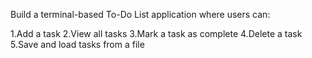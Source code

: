 Build a terminal-based To-Do List application where users can:

  1.Add a task
  2.View all tasks
  3.Mark a task as complete
  4.Delete a task
  5.Save and load tasks from a file
